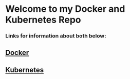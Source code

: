 # Welcome to my Docker and Kubernetes Repo
### Links for information about both below:
## [Docker](./docker.md)
## [Kubernetes](./kubernetes.md)